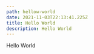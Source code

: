 ```yaml
---
path: hellow-world
date: 2021-11-03T22:13:41.225Z
title: Hello World
description: Hello World
---
```

Hello World